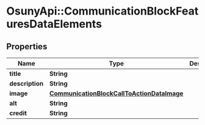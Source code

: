 # OsunyApi::CommunicationBlockFeaturesDataElements

## Properties
Name | Type | Description | Notes
------------ | ------------- | ------------- | -------------
**title** | **String** |  | [optional] 
**description** | **String** |  | [optional] 
**image** | [**CommunicationBlockCallToActionDataImage**](CommunicationBlockCallToActionDataImage.md) |  | [optional] 
**alt** | **String** |  | [optional] 
**credit** | **String** |  | [optional] 

